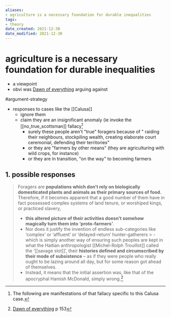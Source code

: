 ```yaml
---
aliases: 
- agriculture is a necessary foundation for durable inequalities
tags: 
- theory
date_created: 2021-12-30
date_modified: 2021-12-30
---
```


# agriculture is a necessary foundation for durable inequalities
- a viewpoint
- obvi was [Dawn of everything](dawn_of_everything_graeber_wengrow.md) arguing against

#argument-strategy
- responses to cases like the [[Calusa]]
	- ignore them
	- claim they are an insignificant anomaly (ie invoke the [[no_true_scottsman]] fallacy[^1]
		- surely these people aren't "true" foragers because of " raiding their neighbours, stockpiling wealth, creating elaborate court ceremonial, defending their territories"
		- or they are "farmers by other means" (they are agriculturing with wild crops, for instance)
		- or they are in transition, "on the way" to becoming farmers

## 1. possible responses
> Foragers are **populations which don’t rely on biologically domesticated plants and animals as their primary sources of food.** Therefore, if it becomes apparent that a good number of them have in fact possessed complex systems of land tenure, or worshiped kings, or practiced slavery, 
> - **this altered picture of their activities doesn’t somehow magically turn them into ‘proto-farmers’**. 
> - Nor does it justify the invention of endless sub-categories like ‘complex’ or ‘affluent’ or ‘delayed-return’ hunter-gatherers
	> - which is simply another way of ensuring such peoples are kept in what the Haitian anthropologist [[Michel-Rolph Trouillot]] called the ‘[[savage slot]]’, their **histories defined and circumscribed by their mode of subsistence** – as if they were people who really ought to be lazing around all day, but for some reason got ahead of themselves.
> - Instead, it means that the initial assertion was, like that of the apocryphal Hamish McDonald, simply wrong.[^2]

[^1]: The following are manifestations of that fallacy specific to this Calusa case.
[^2]: [Dawn of everything](dawn_of_everything_graeber_wengrow.md) p 153